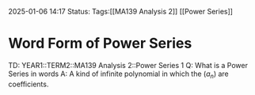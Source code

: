 2025-01-06 14:17
Status: 
Tags:[[MA139 Analysis 2]] [[Power Series]]
# Word Form of Power Series

TD: YEAR1::TERM2::MA139 Analysis 2::Power Series 1
Q: What is a Power Series in words
A: A kind of infinite polynomial in which the $(a_n)$ are coefficients.
<!--ID: 1736173317519-->
